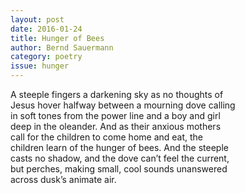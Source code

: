 ```yaml
---
layout: post 
date: 2016-01-24
title: Hunger of Bees
author: Bernd Sauermann
category: poetry
issue: hunger
---
```

A steeple fingers a darkening sky as no thoughts of  
Jesus hover halfway between a mourning dove calling  
in soft tones from the power line and a boy and girl  
deep in the oleander. And as their anxious mothers  
call for the children to come home and eat, the  
children learn of the hunger of bees. And the steeple  
casts no shadow, and the dove can’t feel the current,  
but perches, making small, cool sounds unanswered  
across dusk’s animate air.
